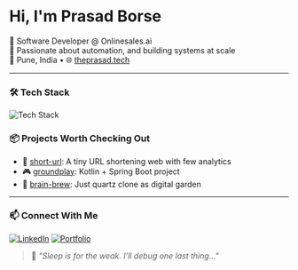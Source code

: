 # Hi, I'm Prasad Borse

🚀 Software Developer @ Onlinesales.ai  
🧠 Passionate about automation, and building systems at scale  
📍 Pune, India • 🌐 [theprasad.tech](https://theprasad.tech)

---

### 🛠 Tech Stack
![Tech Stack](https://skillicons.dev/icons?i=js,kotlin,python,docker,git,linux,gcp,bigquery,redshift,redis,kafka)

### 📦 Projects Worth Checking Out
- 🔗 [short-url](https://github.com/prasadborse02/short-url): A tiny URL shortening web with few analytics
- 🎮 [groundplay](https://github.com/prasadborse02/groundplay): Kotlin + Spring Boot project
- 🧠 [brain-brew](https://github.com/prasadborse02/brain-brew): Just quartz clone as digital garden

---

### 📫 Connect With Me
[![LinkedIn](https://img.shields.io/badge/LinkedIn-blue?logo=linkedin&logoColor=white)](https://linkedin.com/in/borseprasad)
[![Portfolio](https://img.shields.io/badge/Portfolio-000?logo=vercel&logoColor=white)](https://theprasad.tech)

> 💬 *"Sleep is for the weak. I’ll debug one last thing..."*
